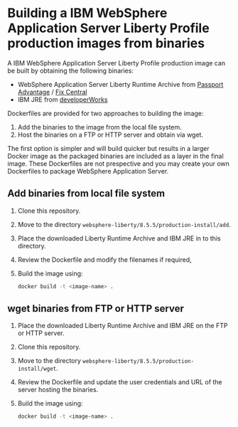 # Building a IBM WebSphere Application Server Liberty Profile production images from binaries

A IBM WebSphere Application Server Liberty Profile production image can be built by obtaining the following binaries:
* WebSphere Application Server Liberty Runtime Archive from [Passport Advantage](http://www-01.ibm.com/software/passportadvantage/pao_customer.html) / [Fix Central](http://www-933.ibm.com/support/fixcentral/)
* IBM JRE from [developerWorks](https://www.ibm.com/developerworks/java/jdk/linux/download.html)

Dockerfiles are provided for two approaches to building the image:
1. Add the binaries to the image from the local file system.
2. Host the binaries on a FTP or HTTP server and obtain via wget.

The first option is simpler and will build quicker but results in a larger Docker image as the packaged binaries are included as a layer in the final image. These Dockerfiles are not prespective and you may create your own Dockerfiles to package WebSphere Application Server.

## Add binaries from local file system

1. Clone this repository.
2. Move to the directory `websphere-liberty/8.5.5/production-install/add`.
3. Place the downloaded Liberty Runtime Archive and IBM JRE in to this directory.
3. Review the Dockerfile and modify the filenames if required,
5. Build the image using:

    ```bash
    docker build -t <image-name> .
    ```

## wget binaries from FTP or HTTP server

1. Place the downloaded Liberty Runtime Archive and IBM JRE on the FTP or HTTP server.
2. Clone this repository.
3. Move to the directory `websphere-liberty/8.5.5/production-install/wget`.
4. Review the Dockerfile and update the user credentials and URL of the server hosting the binaries.
5. Build the image using:

    ```bash
    docker build -t <image-name> .
    ```

